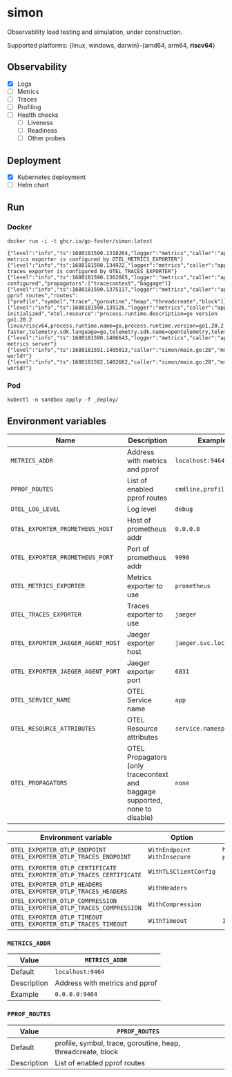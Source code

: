 # simon

Observability load testing and simulation, under construction.

Supported platforms: {linux, windows, darwin}-{amd64, arm64, **riscv64**}

## Observability
- [x] Logs
- [ ] Metrics
- [ ] Traces
- [ ] Profiling
- [ ] Health checks
  - [ ] Liveness
  - [ ] Readiness
  - [ ] Other probes

## Deployment
- [x] Kubernetes deployment
- [ ] Helm chart

## Run

### Docker
```console
docker run -i -t ghcr.io/go-faster/simon:latest
```

```console
{"level":"info","ts":1680181590.1318264,"logger":"metrics","caller":"app/metrics.go:286","msg":"No metrics exporter is configured by OTEL_METRICS_EXPORTER"}
{"level":"info","ts":1680181590.134922,"logger":"metrics","caller":"app/metrics.go:319","msg":"No traces exporter is configured by OTEL_TRACES_EXPORTER"}
{"level":"info","ts":1680181590.1362665,"logger":"metrics","caller":"app/metrics.go:356","msg":"Propagators configured","propagators":["tracecontext","baggage"]}
{"level":"info","ts":1680181590.1375117,"logger":"metrics","caller":"app/metrics.go:112","msg":"Registering pprof routes","routes":["profile","symbol","trace","goroutine","heap","threadcreate","block"]}
{"level":"info","ts":1680181590.139126,"logger":"metrics","caller":"app/metrics.go:379","msg":"Metrics initialized","otel.resource":"process.runtime.description=go version go1.20.2 linux/riscv64,process.runtime.name=go,process.runtime.version=go1.20.2,service.name=simon,service.namespace=go-faster,telemetry.sdk.language=go,telemetry.sdk.name=opentelemetry,telemetry.sdk.version=1.14.0","metrics.http.addr":"localhost:9464"}
{"level":"info","ts":1680181590.1406643,"logger":"metrics","caller":"app/metrics.go:62","msg":"Starting metrics server"}
{"level":"info","ts":1680181591.1405013,"caller":"simon/main.go:28","msg":"Hello, world!"}
{"level":"info","ts":1680181592.1402662,"caller":"simon/main.go:28","msg":"Hello, world!"}
```

### Pod

```console
kubectl -n sandbox apply -f _deploy/
```

## Environment variables

| Name                              | Description                                                                 | Example                 | Default                                                      |
|-----------------------------------|-----------------------------------------------------------------------------|-------------------------|--------------------------------------------------------------|
| `METRICS_ADDR`                    | Address with metrics and pprof                                              | `localhost:9464`        | To prometheus addr                                           |
| `PPROF_ROUTES`                    | List of enabled pprof routes                                                | `cmdline,profile`       | profile, symbol, trace, goroutine, heap, threadcreate, block |
| `OTEL_LOG_LEVEL`                  | Log level                                                                   | `debug`                 | `info`                                                       |
| `OTEL_EXPORTER_PROMETHEUS_HOST`   | Host of prometheus addr                                                     | `0.0.0.0`               | `localhost`                                                  |
| `OTEL_EXPORTER_PROMETHEUS_PORT`   | Port of prometheus addr                                                     | `9090`                  | `9464`                                                       |
| `OTEL_METRICS_EXPORTER`           | Metrics exporter to use                                                     | `prometheus`            | `none`                                                       |
| `OTEL_TRACES_EXPORTER`            | Traces exporter to use                                                      | `jaeger`                | `none`                                                       |
| `OTEL_EXPORTER_JAEGER_AGENT_HOST` | Jaeger exporter host                                                        | `jaeger.svc.local`      | `localhost`                                                  |
| `OTEL_EXPORTER_JAEGER_AGENT_PORT` | Jaeger exporter port                                                        | `6831`                  | `6831`                                                       |
| `OTEL_SERVICE_NAME`               | OTEL Service name                                                           | `app`                   | `unknown_service`                                            |
| `OTEL_RESOURCE_ATTRIBUTES`        | OTEL Resource attributes                                                    | `service.namespace=pfm` |                                                              |
| `OTEL_PROPAGATORS`                | OTEL Propagators (only tracecontext and baggage supported, none to disable) | `none`                  | `tracecontext,baggage`                                       |


| Environment variable                                                     | Option                        | Default value                                            |
|--------------------------------------------------------------------------|-------------------------------|----------------------------------------------------------|
| `OTEL_EXPORTER_OTLP_ENDPOINT` `OTEL_EXPORTER_OTLP_TRACES_ENDPOINT`       | `WithEndpoint` `WithInsecure` | `https://localhost:4317` or `https://localhost:4318`[^1] |
| `OTEL_EXPORTER_OTLP_CERTIFICATE` `OTEL_EXPORTER_OTLP_TRACES_CERTIFICATE` | `WithTLSClientConfig`         |                                                          |
| `OTEL_EXPORTER_OTLP_HEADERS` `OTEL_EXPORTER_OTLP_TRACES_HEADERS`         | `WithHeaders`                 |                                                          |
| `OTEL_EXPORTER_OTLP_COMPRESSION` `OTEL_EXPORTER_OTLP_TRACES_COMPRESSION` | `WithCompression`             |                                                          |
| `OTEL_EXPORTER_OTLP_TIMEOUT` `OTEL_EXPORTER_OTLP_TRACES_TIMEOUT`         | `WithTimeout`                 | `10s`                                                    |


### `METRICS_ADDR`

| Value       | `METRICS_ADDR`                 |
|-------------|--------------------------------|
| Default     | `localhost:9464`               |
| Description | Address with metrics and pprof |
| Example     | `0.0.0.0:9464`                 |

### `PPROF_ROUTES`

| Value       | `PPROF_ROUTES`                                               |
|-------------|--------------------------------------------------------------|
| Default     | profile, symbol, trace, goroutine, heap, threadcreate, block |
| Description | List of enabled pprof routes                                 |

